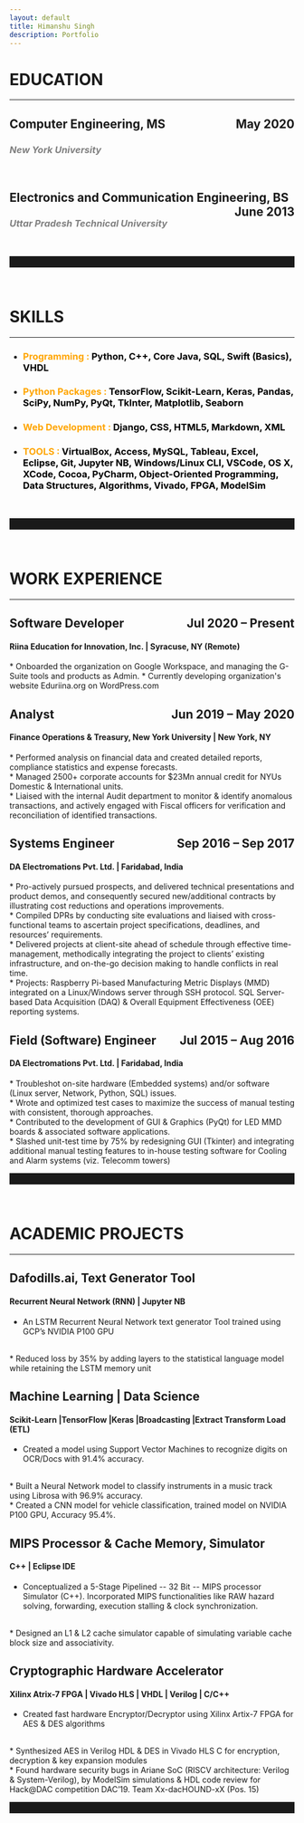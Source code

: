 ```yaml
---
layout: default
title: Himanshu Singh
description: Portfolio
---
```


# EDUCATION
- - -
<h2 style="text-align:left, color:orange;">Computer Engineering, MS<span style="float:right;">May 2020</span></h2>
<h3 style="color:gray"><i>New York University</i></h3>
<br />
<h2 style="text-align:left, color:orange;">Electronics and Communication Engineering, BS<span style="float:right;">June 2013</span></h2>
<h3 style="color:gray"><i>Uttar Pradesh Technical University</i></h3>
<br />
<hr style="height:20px;color:coral;">
<br />

# SKILLS
- - -
* <h3 style="color:orange"><b>Programming : </b><span style="color:black">Python, C++, Core Java, SQL, Swift (Basics), VHDL</span></h3>

* <h3 style="color:orange"><b>Python Packages : </b><span style="color:black">TensorFlow, Scikit-Learn, Keras, Pandas, SciPy, NumPy, PyQt, TkInter, Matplotlib, Seaborn</span></h3>

* <h3 style="color:orange"><b>Web Development : </b><span style="color:black">Django, CSS, HTML5, Markdown, XML</span></h3>

* <h3 style="color:orange"><b>TOOLS : </b><span style="color:black">VirtualBox, Access, MySQL, Tableau, Excel, Eclipse, Git, Jupyter NB, Windows/Linux CLI, VSCode, OS X, XCode, Cocoa, PyCharm, Object-Oriented Programming, Data Structures, Algorithms, Vivado, FPGA, ModelSim</span></h3>
<br />
<hr style="height:20px;color:coral;">
<br />

# WORK EXPERIENCE
- - -
<h2 style="text-align:left, color:black;">Software Developer<span style="float:right;">Jul 2020 – Present</span></h2>
<h4 style="text-align:left, color:black;">Riina Education for Innovation, Inc. &#124; Syracuse, NY (Remote)</h4>
* Onboarded the organization on Google Workspace, and managing the G-Suite tools and products as Admin.
* Currently developing organization's website Eduriina.org on WordPress.com
<br />
<h2 style="text-align:left, color:black;">Analyst<span style="float:right;">Jun 2019 – May 2020</span></h2>
<h4 style="text-align:left, color:black;">Finance Operations & Treasury, New York University &#124; New York, NY</h4>
* Performed analysis on financial data and created detailed reports, compliance statistics and expense forecasts.
<br />
* Managed 2500+ corporate accounts for $23Mn annual credit for NYUs Domestic & International units.
<br />
* Liaised with the internal Audit department to monitor & identify anomalous transactions, and actively engaged with Fiscal officers for verification and reconciliation of identified transactions.
<br />
<h2 style="text-align:left, color:black;">Systems Engineer<span style="float:right;">Sep 2016 – Sep 2017</span></h2>
<h4 style="text-align:left, color:black;">DA Electromations Pvt. Ltd. &#124; Faridabad, India</h4>
* Pro-actively pursued prospects, and delivered technical presentations and product demos, and consequently secured new/additional contracts by illustrating cost reductions and operations improvements.
<br />
* Compiled DPRs by conducting site evaluations and liaised with cross-functional teams to ascertain project specifications, deadlines, and resources’ requirements.
<br />
* Delivered projects at client-site ahead of schedule through effective time-management, methodically integrating the project to clients’ existing infrastructure, and on-the-go decision making to handle conflicts in real time.
<br />
* Projects: Raspberry Pi-based Manufacturing Metric Displays (MMD) integrated on a Linux/Windows server through SSH protocol. SQL Server-based Data Acquisition (DAQ) & Overall Equipment Effectiveness (OEE) reporting systems. 
<br />
<h2 style="text-align:left, color:black;">Field (Software) Engineer<span style="float:right;">Jul 2015 – Aug 2016</span></h2>
<h4 style="text-align:left, color:black;">DA Electromations Pvt. Ltd. &#124; Faridabad, India</h4>
* Troubleshot on-site hardware (Embedded systems) and/or software (Linux server, Network, Python, SQL) issues.
<br />
* Wrote and optimized test cases to maximize the success of manual testing with consistent, thorough approaches.
<br />
* Contributed to the development of GUI & Graphics (PyQt) for LED MMD boards & associated software applications.
<br />
* Slashed unit-test time by 75% by redesigning GUI (Tkinter) and integrating additional manual testing features to in-house testing software for Cooling and Alarm systems (viz. Telecomm towers)
<br />
<hr style="height:20px;color:coral;">
<br />

# ACADEMIC PROJECTS
- - -
## Dafodills.ai, Text Generator Tool ##
#### Recurrent Neural Network (RNN) | Jupyter NB ####
* An LSTM Recurrent Neural Network text generator Tool trained using GCP’s NVIDIA P100 GPU
<br />
* Reduced loss by 35% by adding layers to the statistical language model while retaining the LSTM memory unit

## Machine Learning | Data Science 
#### Scikit-Learn |TensorFlow |Keras |Broadcasting |Extract Transform Load (ETL) ####
* Created a model using Support Vector Machines to recognize digits on OCR/Docs with 91.4% accuracy.
<br />
* Built a Neural Network model to classify instruments in a music track using Librosa with 96.9% accuracy.
<br />
* Created a CNN model for vehicle classification, trained model on NVIDIA P100 GPU, Accuracy 95.4%.

## MIPS Processor & Cache Memory, Simulator
#### C++ | Eclipse IDE ####
* Conceptualized a 5-Stage Pipelined -- 32 Bit -- MIPS processor Simulator (C++). Incorporated MIPS functionalities like RAW hazard solving, forwarding, execution stalling & clock synchronization.
<br />
* Designed an L1 & L2 cache simulator capable of simulating variable cache block size and associativity.
 
## Cryptographic Hardware Accelerator
#### Xilinx Atrix-7 FPGA | Vivado HLS | VHDL | Verilog | C/C++ ####
* Created fast hardware Encryptor/Decryptor using Xilinx Artix-7 FPGA for AES & DES algorithms
<br />
* Synthesized AES in Verilog HDL & DES in Vivado HLS C for encryption, decryption & key expansion modules
<br />
* Found hardware security bugs in Ariane SoC (RISCV architecture: Verilog & System-Verilog), by ModelSim simulations & HDL code review for Hack@DAC competition DAC’19. Team Xx-dacHOUND-xX (Pos. 15)

<hr style="height:20px;color:coral;">